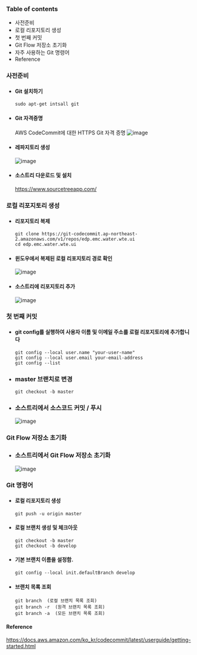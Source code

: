 
### Table of contents
  - 사전준비
  - 로컬 리포지토리 생성
  - 첫 번째 커밋
  - Git Flow 저장소 초기화
  - 자주 사용하는 Git 명령어
  - Reference


### 사전준비
  - #### Git 설치하기    
    ```
    sudo apt-get intsall git
    ```    
    
  - #### Git 자격증명
    AWS CodeCommit에 대한 HTTPS Git 자격 증명
    ![image](https://user-images.githubusercontent.com/80744273/167784514-239a2adf-9b1f-41ac-abfe-7b28432e996f.png)
 
  - #### 레파지토리 생성
    ![image](https://user-images.githubusercontent.com/80744273/167784016-6ee034cb-ed6f-49ca-9ecd-156adf1a15c2.png)

  - #### 소스트리 다운로드 및 설치   
    https://www.sourcetreeapp.com/
    
### 로컬 리포지토리 생성
  
  - #### 리포지토리 복제
    ```
    git clone https://git-codecommit.ap-northeast-2.amazonaws.com/v1/repos/edp.emc.water.wte.ui
    cd edp.emc.water.wte.ui
    ```
  - #### 윈도우에서 복제된 로컬 리포지토리 경로 확인
    ![image](https://user-images.githubusercontent.com/80744273/167786451-f2ad3a7f-fc2d-4cdb-8cb0-bada4d4133bc.png)
    
  - #### 소스트리에 리포지토리 추가  
    ![image](https://user-images.githubusercontent.com/80744273/167785706-0422f452-802f-490f-bac9-92607e0b8bc7.png)
 
### 첫 번째 커밋
  - #### git config를 실행하여 사용자 이름 및 이메일 주소를 로컬 리포지토리에 추가합니다    
    ```    
    git config --local user.name "your-user-name"
    git config --local user.email your-email-address
    git config --list
    ```    
 
  - ### master 브랜치로 변경
    ```
    git checkout -b master    
    ```
  - ### 소스트리에서 소스코드 커밋 / 푸시
    ![image](https://user-images.githubusercontent.com/80744273/167794840-dbb68cc5-334f-40da-b864-f58f30edde2d.png)
    
### Git Flow 저장소 초기화
  - ### 소스트리에서 Git Flow 저장소 초기화
    ![image](https://user-images.githubusercontent.com/80744273/167791363-424b9b9c-d625-44b8-8789-732831b2b2bf.png)
    
  
### Git 명령어
  - #### 로컬 리포지토리 생성    
    ```
    git push -u origin master
    ```    
  - #### 로컬 브랜치 생성 및 체크아웃
    ```
    git checkout -b master
    git checkout -b develop
    ```  
  - #### 기본 브랜치 이름을 설정함.    
    ```
    git config --local init.defaultBranch develop
    ```    
    
  - #### 브랜치 목록 조회
    ```
    git branch  (로컬 브랜치 목록 조회)
    git branch -r  (원격 브랜치 목록 조회)
    git branch -a  (모든 브랜치 목록 조회)    
    ```
    
#### Reference   
https://docs.aws.amazon.com/ko_kr/codecommit/latest/userguide/getting-started.html
